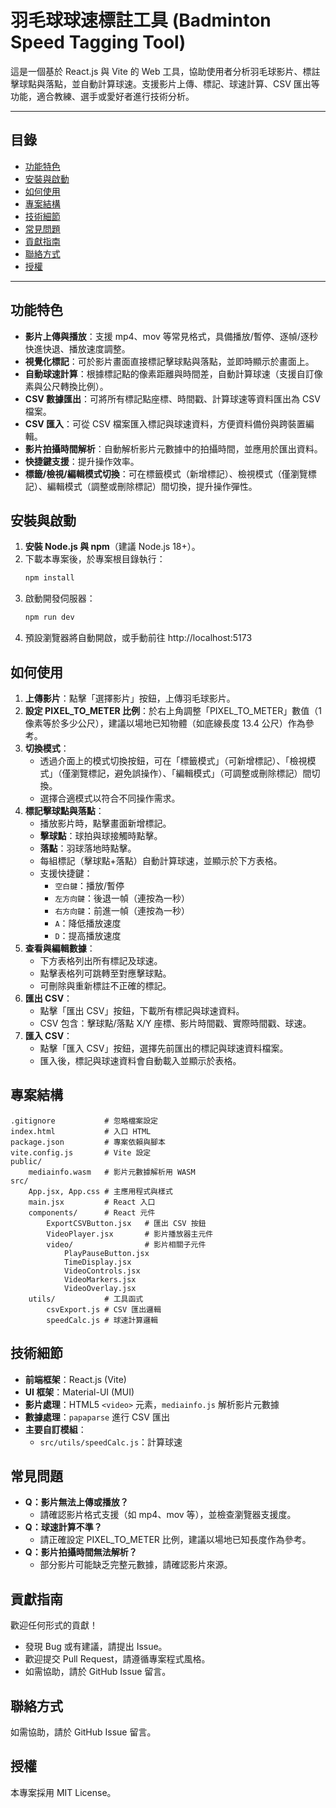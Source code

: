 # 羽毛球球速標註工具 (Badminton Speed Tagging Tool)

這是一個基於 React.js 與 Vite 的 Web 工具，協助使用者分析羽毛球影片、標註擊球點與落點，並自動計算球速。支援影片上傳、標記、球速計算、CSV 匯出等功能，適合教練、選手或愛好者進行技術分析。

---

## 目錄
- [功能特色](#功能特色)
- [安裝與啟動](#安裝與啟動)
- [如何使用](#如何使用)
- [專案結構](#專案結構)
- [技術細節](#技術細節)
- [常見問題](#常見問題)
- [貢獻指南](#貢獻指南)
- [聯絡方式](#聯絡方式)
- [授權](#授權)

---

## 功能特色

- **影片上傳與播放**：支援 mp4、mov 等常見格式，具備播放/暫停、逐幀/逐秒快進快退、播放速度調整。
- **視覺化標記**：可於影片畫面直接標記擊球點與落點，並即時顯示於畫面上。
- **自動球速計算**：根據標記點的像素距離與時間差，自動計算球速（支援自訂像素與公尺轉換比例）。
- **CSV 數據匯出**：可將所有標記點座標、時間戳、計算球速等資料匯出為 CSV 檔案。
- **CSV 匯入**：可從 CSV 檔案匯入標記與球速資料，方便資料備份與跨裝置編輯。
- **影片拍攝時間解析**：自動解析影片元數據中的拍攝時間，並應用於匯出資料。
- **快捷鍵支援**：提升操作效率。
- **標籤/檢視/編輯模式切換**：可在標籤模式（新增標記）、檢視模式（僅瀏覽標記）、編輯模式（調整或刪除標記）間切換，提升操作彈性。

## 安裝與啟動

1. **安裝 Node.js 與 npm**（建議 Node.js 18+）。
2. 下載本專案後，於專案根目錄執行：
   ```sh
   npm install
   ```
3. 啟動開發伺服器：
   ```sh
   npm run dev
   ```
4. 預設瀏覽器將自動開啟，或手動前往 http://localhost:5173

## 如何使用

1. **上傳影片**：點擊「選擇影片」按鈕，上傳羽毛球影片。
2. **設定 PIXEL_TO_METER 比例**：於右上角調整「PIXEL_TO_METER」數值（1 像素等於多少公尺），建議以場地已知物體（如底線長度 13.4 公尺）作為參考。
3. **切換模式**：
   - 透過介面上的模式切換按鈕，可在「標籤模式」（可新增標記）、「檢視模式」（僅瀏覽標記，避免誤操作）、「編輯模式」（可調整或刪除標記）間切換。
   - 選擇合適模式以符合不同操作需求。
4. **標記擊球點與落點**：
   - 播放影片時，點擊畫面新增標記。
   - **擊球點**：球拍與球接觸時點擊。
   - **落點**：羽球落地時點擊。
   - 每組標記（擊球點+落點）自動計算球速，並顯示於下方表格。
   - 支援快捷鍵：
     - `空白鍵`：播放/暫停
     - `左方向鍵`：後退一幀（連按為一秒）
     - `右方向鍵`：前進一幀（連按為一秒）
     - `A`：降低播放速度
     - `D`：提高播放速度
5. **查看與編輯數據**：
   - 下方表格列出所有標記及球速。
   - 點擊表格列可跳轉至對應擊球點。
   - 可刪除與重新標註不正確的標記。
6. **匯出 CSV**：
   - 點擊「匯出 CSV」按鈕，下載所有標記與球速資料。
   - CSV 包含：擊球點/落點 X/Y 座標、影片時間戳、實際時間戳、球速。
7. **匯入 CSV**：
   - 點擊「匯入 CSV」按鈕，選擇先前匯出的標記與球速資料檔案。
   - 匯入後，標記與球速資料會自動載入並顯示於表格。

## 專案結構

```
.gitignore           # 忽略檔案設定
index.html           # 入口 HTML
package.json         # 專案依賴與腳本
vite.config.js       # Vite 設定
public/
    mediainfo.wasm   # 影片元數據解析用 WASM
src/
    App.jsx, App.css # 主應用程式與樣式
    main.jsx         # React 入口
    components/      # React 元件
        ExportCSVButton.jsx   # 匯出 CSV 按鈕
        VideoPlayer.jsx       # 影片播放器主元件
        video/                # 影片相關子元件
            PlayPauseButton.jsx
            TimeDisplay.jsx
            VideoControls.jsx
            VideoMarkers.jsx
            VideoOverlay.jsx
    utils/           # 工具函式
        csvExport.js # CSV 匯出邏輯
        speedCalc.js # 球速計算邏輯
```

## 技術細節
- **前端框架**：React.js (Vite)
- **UI 框架**：Material-UI (MUI)
- **影片處理**：HTML5 `<video>` 元素，`mediainfo.js` 解析影片元數據
- **數據處理**：`papaparse` 進行 CSV 匯出
- **主要自訂模組**：
  - `src/utils/speedCalc.js`：計算球速

## 常見問題

- **Q：影片無法上傳或播放？**
  - 請確認影片格式支援（如 mp4、mov 等），並檢查瀏覽器支援度。
- **Q：球速計算不準？**
  - 請正確設定 PIXEL_TO_METER 比例，建議以場地已知長度作為參考。
- **Q：影片拍攝時間無法解析？**
  - 部分影片可能缺乏完整元數據，請確認影片來源。

## 貢獻指南

歡迎任何形式的貢獻！
- 發現 Bug 或有建議，請提出 Issue。
- 歡迎提交 Pull Request，請遵循專案程式風格。
- 如需協助，請於 GitHub Issue 留言。

## 聯絡方式

如需協助，請於 GitHub Issue 留言。

## 授權

本專案採用 MIT License。